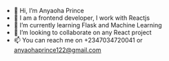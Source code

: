 - 👋 Hi, I’m Anyaoha Prince
- 👀 I am a frontend developer, I work with Reactjs
- 🌱 I’m currently learning Flask and Machine Learning
- 💞️ I’m looking to collaborate on any React project
- 📫 You can reach me on +2347034720041 or anyaohaprince122@gmail.com

<!---
Codeprinz-1/Codeprinz-1 is a ✨ special ✨ repository because its `README.md` (this file) appears on your GitHub profile.
You can click the Preview link to take a look at your changes.
--->
